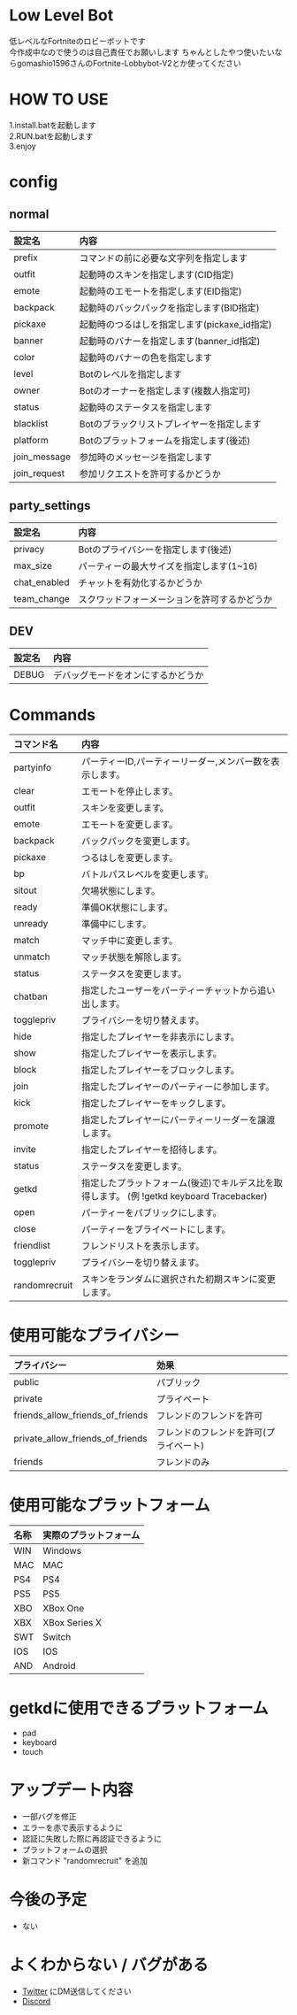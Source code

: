 # Low Level Bot
低レベルなFortniteのロビーボットです  
今作成中なので使うのは自己責任でお願いします
ちゃんとしたやつ使いたいならgomashio1596さんのFortnite-Lobbybot-V2とか使ってください

# HOW TO USE
1.install.batを起動します  
2.RUN.batを起動します  
3.enjoy

# config
## normal
| 設定名 | 内容 |
:---|:---
| prefix | コマンドの前に必要な文字列を指定します |
| outfit | 起動時のスキンを指定します(CID指定) |
| emote | 起動時のエモートを指定します(EID指定) |
| backpack | 起動時のバックパックを指定します(BID指定) |
| pickaxe | 起動時のつるはしを指定します(pickaxe_id指定) |
| banner | 起動時のバナーを指定します(banner_id指定) |
| color | 起動時のバナーの色を指定します |
| level | Botのレベルを指定します |
| owner | Botのオーナーを指定します(複数人指定可) |
| status | 起動時のステータスを指定します |
| blacklist | Botのブラックリストプレイヤーを指定します |
| platform | Botのプラットフォームを指定します(後述) |
| join_message | 参加時のメッセージを指定します |
| join_request | 参加リクエストを許可するかどうか |
## party_settings
| 設定名 | 内容 |
:---|:---
| privacy | Botのプライバシーを指定します(後述) |
| max_size | パーティーの最大サイズを指定します(1~16) |
| chat_enabled | チャットを有効化するかどうか |
| team_change | スクワッドフォーメーションを許可するかどうか |
## DEV
| 設定名 | 内容 |
:---|:---
| DEBUG | デバッグモードをオンにするかどうか |

# Commands
| コマンド名 | 内容 |
:---|:--- 
| partyinfo | パーティーID,パーティーリーダー,メンバー数を表示します。 |
| clear | エモートを停止します。 |
| outfit | スキンを変更します。 |
| emote | エモートを変更します。 |
| backpack | バックパックを変更します。 |
| pickaxe | つるはしを変更します。 |
| bp | バトルパスレベルを変更します。 |
| sitout | 欠場状態にします。 |
| ready | 準備OK状態にします。 |
| unready | 準備中にします。 |
| match | マッチ中に変更します。 |
| unmatch | マッチ状態を解除します。 |
| status | ステータスを変更します。 |
| chatban | 指定したユーザーをパーティーチャットから追い出します。 |
| togglepriv | プライバシーを切り替えます。 |
| hide | 指定したプレイヤーを非表示にします。 |
| show | 指定したプレイヤーを表示します。 |
| block | 指定したプレイヤーをブロックします。 |
| join | 指定したプレイヤーのパーティーに参加します。 |
| kick | 指定したプレイヤーをキックします。 |
| promote | 指定したプレイヤーにパーティーリーダーを譲渡します。 | 
| invite | 指定したプレイヤーを招待します。 |
| status | ステータスを変更します。 | 
| getkd | 指定したプラットフォーム(後述)でキルデス比を取得します。 (例 !getkd keyboard Tracebacker)
| open | パーティーをパブリックにします。 |
| close | パーティーをプライベートにします。 | 
| friendlist | フレンドリストを表示します。 | 
| togglepriv | プライバシーを切り替えます。 | 
| randomrecruit | スキンをランダムに選択された初期スキンに変更します。 |

# 使用可能なプライバシー
| プライバシー | 効果 |
:---|:--- 
| public | パブリック |
| private | プライベート |
| friends_allow_friends_of_friends | フレンドのフレンドを許可 |
| private_allow_friends_of_friends | フレンドのフレンドを許可(プライベート) |
| friends | フレンドのみ |

# 使用可能なプラットフォーム
| 名称 | 実際のプラットフォーム |
:---|:--- 
| WIN | Windows |
| MAC | MAC |
| PS4 | PS4 |
| PS5 | PS5 |
| XBO | XBox One |
| XBX | XBox Series X |
| SWT | Switch |
| IOS | IOS |
| AND | Android |

# getkdに使用できるプラットフォーム
- pad
- keyboard
- touch

# アップデート内容
- 一部バグを修正
- エラーを赤で表示するように
- 認証に失敗した際に再認証できるように
- プラットフォームの選択
- 新コマンド "randomrecruit" を追加

# 今後の予定
- ない

# よくわからない / バグがある
- [Twitter](https://twitter.com/brightnoahb) にDM送信してください
- [Discord](https://discord.gg/qkkARgd596)
